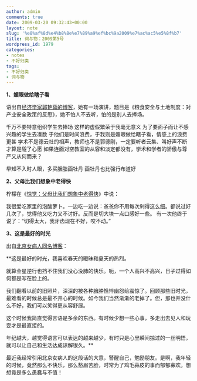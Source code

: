 ```yaml
---
author: admin
comments: true
date: 2009-03-20 09:32:43+00:00
layout: note
slug: '%e8%af%8d%e4%b8%8e%e7%89%a9%ef%bc%9a2009%e7%ac%ac5%e5%8f%b7'
title: 词与物：2009第5号
wordpress_id: 1979
categories:
- notes
- 不好归类
tags:
- 不好归类
- 词与物
---
```


**1、媚眼做给瞎子看**

语出自[经济学家郭艳茹的博客](http://blog.sina.com.cn/s/blog_4a22f44b0100c1pf.html)，她有一场演讲，题目是《粮食安全与土地制度：对产业安全政策的反思》，她不怕人不去听，怕的是别人去捧场。

千万不要特意组织学生去捧场
这样的虚假繁荣于我毫无意义
为了要面子而让不感兴趣的学生去凑数
于他们是时间浪费，于我则是媚眼做给瞎子看，情感上的浪费更甚
学术不是德云社的相声，教师也不是郭德刚，一定要听者云集、叫好声不断才算是隧了心愿
如果连面对空教室的从容和淡定都没有，学术和学者的骄傲与尊严又从何而来？

早知不入时人眼，多买胭脂画牡丹
画牡丹也比强行布道好

**2、父母比我们想象中老得快**

柠檬在《[惊觉：父母比我们想象中老得快](http://fromlondon.spaces.live.com/Blog/cns!989FDDD28AA40A6D!4350.entry?wa=wsignin1.0&sa=782470757)》中说：

我很爱吃家里的泡酸萝卜。一边吃一边说：爸爸你不用每次剁得这么细。都说过好几次了，觉得他又吃力又不讨好。反而是切大块一点口感好一些。
有一次他终于说了：“切得太大，我牙齿现在不好，咬不动。”

**3、这是最好的时光**

出自[北京女病人同名博客](http://lome.blogcn.com/diary,23984852.shtml)：

**这是最好的时光，我喜欢春天的暧昧和夏天的热烈。

就算金星逆行也挡不住我们没心没肺的快乐。呃，一个人高兴不高兴，日子过得如何都是写在脸上的。

我们翻看以前的旧照片，深深的被各种臃肿憔悴幽怨给震惊了。回顾那些旧时光，最难看的时候总是最不开心的时候。如今我们当然渐渐的老掉了。但，那也并没什么不好，我们可以笑得更从容舒展。

这个时候我简直觉得言语是多余的东西。有时候少想一些心事，多走出去见人和玩耍才是最直接的。

年纪越大，越觉得语言可以表达的越来越少，有时只是心里瞬间掠过的一丝明悟，就可以让自己和生活达成谅解很久。**

最近我经常引用北京女病人的这段话的大意，警醒自己，勉励朋友。是啊，我年轻的时候，竟然那么不快乐，那么愁眉苦脸，时常为了鸡毛蒜皮的事而郁郁寡欢。想想竟是多么愚蠢与不值！
